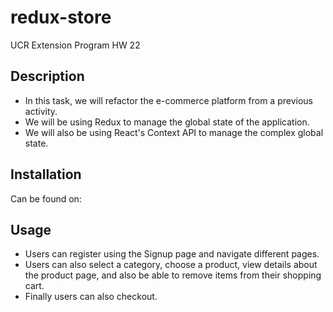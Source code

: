 # redux-store
UCR Extension Program HW 22

## Description
- In this task, we will refactor the e-commerce platform from a previous activity.
- We will be using Redux to manage the global state of the application.
- We will also be using React's Context API to manage the complex global state.

## Installation
Can be found on:

## Usage
- Users can register using the Signup page and navigate different pages.
- Users can also select a category, choose a product, view details about the product page, and also be able to remove items from their shopping cart.
- Finally users can also checkout.